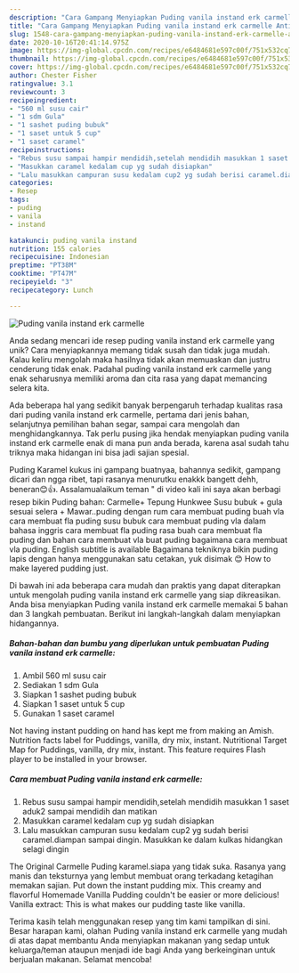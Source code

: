 ```yaml
---
description: "Cara Gampang Menyiapkan Puding vanila instand erk carmelle Anti Gagal"
title: "Cara Gampang Menyiapkan Puding vanila instand erk carmelle Anti Gagal"
slug: 1548-cara-gampang-menyiapkan-puding-vanila-instand-erk-carmelle-anti-gagal
date: 2020-10-16T20:41:14.975Z
image: https://img-global.cpcdn.com/recipes/e6484681e597c00f/751x532cq70/puding-vanila-instand-erk-carmelle-foto-resep-utama.jpg
thumbnail: https://img-global.cpcdn.com/recipes/e6484681e597c00f/751x532cq70/puding-vanila-instand-erk-carmelle-foto-resep-utama.jpg
cover: https://img-global.cpcdn.com/recipes/e6484681e597c00f/751x532cq70/puding-vanila-instand-erk-carmelle-foto-resep-utama.jpg
author: Chester Fisher
ratingvalue: 3.1
reviewcount: 3
recipeingredient:
- "560 ml susu cair"
- "1 sdm Gula"
- "1 sashet puding bubuk"
- "1 saset untuk 5 cup"
- "1 saset caramel"
recipeinstructions:
- "Rebus susu sampai hampir mendidih,setelah mendidih masukkan 1 saset aduk2 sampai mendidih dan matikan"
- "Masukkan caramel kedalam cup yg sudah disiapkan"
- "Lalu masukkan campuran susu kedalam cup2 yg sudah berisi caramel.diampan sampai dingin. Masukkan ke dalam kulkas hidangkan selagi dingin"
categories:
- Resep
tags:
- puding
- vanila
- instand

katakunci: puding vanila instand 
nutrition: 155 calories
recipecuisine: Indonesian
preptime: "PT38M"
cooktime: "PT47M"
recipeyield: "3"
recipecategory: Lunch

---
```



![Puding vanila instand erk carmelle](https://img-global.cpcdn.com/recipes/e6484681e597c00f/751x532cq70/puding-vanila-instand-erk-carmelle-foto-resep-utama.jpg)

Anda sedang mencari ide resep puding vanila instand erk carmelle yang unik? Cara menyiapkannya memang tidak susah dan tidak juga mudah. Kalau keliru mengolah maka hasilnya tidak akan memuaskan dan justru cenderung tidak enak. Padahal puding vanila instand erk carmelle yang enak seharusnya memiliki aroma dan cita rasa yang dapat memancing selera kita.

Ada beberapa hal yang sedikit banyak berpengaruh terhadap kualitas rasa dari puding vanila instand erk carmelle, pertama dari jenis bahan, selanjutnya pemilihan bahan segar, sampai cara mengolah dan menghidangkannya. Tak perlu pusing jika hendak menyiapkan puding vanila instand erk carmelle enak di mana pun anda berada, karena asal sudah tahu triknya maka hidangan ini bisa jadi sajian spesial.

Puding Karamel kukus ini gampang buatnyaa, bahannya sedikit, gampang dicari dan ngga ribet, tapi rasanya menurutku enakkk bangett dehh, beneran😊👍. Assalamualaikum teman &#34; di video kali ini saya akan berbagi resep bikin Puding bahan: Carmelle+ Tepung Hunkwee Susu bubuk + gula sesuai selera + Mawar..puding dengan rum cara membuat puding buah vla cara membuat fla puding susu bubuk cara membuat puding vla dalam bahasa inggris cara membuat fla puding rasa buah cara membuat fla puding dan bahan cara membuat vla buat puding bagaimana cara membuat vla puding. English subtitle is available Bagaimana tekniknya bikin puding lapis dengan hanya menggunakan satu cetakan, yuk disimak 😊 How to make layered pudding just.


Di bawah ini ada beberapa cara mudah dan praktis yang dapat diterapkan untuk mengolah puding vanila instand erk carmelle yang siap dikreasikan. Anda bisa menyiapkan Puding vanila instand erk carmelle memakai 5 bahan dan 3 langkah pembuatan. Berikut ini langkah-langkah dalam menyiapkan hidangannya.

<!--inarticleads1-->

##### Bahan-bahan dan bumbu yang diperlukan untuk pembuatan Puding vanila instand erk carmelle:

1. Ambil 560 ml susu cair
1. Sediakan 1 sdm Gula
1. Siapkan 1 sashet puding bubuk
1. Siapkan 1 saset untuk 5 cup
1. Gunakan 1 saset caramel


Not having instant pudding on hand has kept me from making an Amish. Nutrition facts label for Puddings, vanilla, dry mix, instant. Nutritional Target Map for Puddings, vanilla, dry mix, instant. This feature requires Flash player to be installed in your browser. 

<!--inarticleads2-->

##### Cara membuat Puding vanila instand erk carmelle:

1. Rebus susu sampai hampir mendidih,setelah mendidih masukkan 1 saset aduk2 sampai mendidih dan matikan
1. Masukkan caramel kedalam cup yg sudah disiapkan
1. Lalu masukkan campuran susu kedalam cup2 yg sudah berisi caramel.diampan sampai dingin. Masukkan ke dalam kulkas hidangkan selagi dingin


The Original Carmelle Puding karamel.siapa yang tidak suka. Rasanya yang manis dan teksturnya yang lembut membuat orang terkadang ketagihan memakan sajian. Put down the instant pudding mix. This creamy and flavorful Homemade Vanilla Pudding couldn&#39;t be easier or more delicious! Vanilla extract: This is what makes our pudding taste like vanilla. 

Terima kasih telah menggunakan resep yang tim kami tampilkan di sini. Besar harapan kami, olahan Puding vanila instand erk carmelle yang mudah di atas dapat membantu Anda menyiapkan makanan yang sedap untuk keluarga/teman ataupun menjadi ide bagi Anda yang berkeinginan untuk berjualan makanan. Selamat mencoba!
